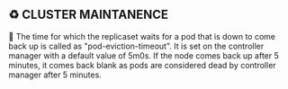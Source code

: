 ## :recycle: CLUSTER MAINTANENCE
:diamond_shape_with_a_dot_inside: The time for which the replicaset waits for a pod that is down to come back up is called as "pod-eviction-timeout". It is set on the controller manager with a default value of 5m0s. If the node comes back up after 5 minutes, it comes back blank as pods are considered dead by controller manager after 5 minutes.



